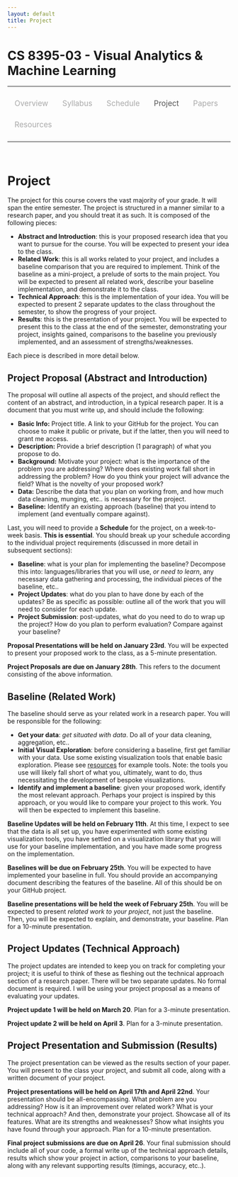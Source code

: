 ```yaml
---
layout: default
title: Project
---
```


<style>
.topnav {
  overflow: hidden;
  background-color: #fdfdfd;
}

.topnav a {
  float: left;
  color: #aaaaaa;
  text-align: center;
  padding: 14px 16px;
  text-decoration: none;
  font-size: 17px;
}

.topnav a:hover {
  color: #555555;
}

.topnav a.active {
  color: #555555;
}
</style>

# CS 8395-03 - Visual Analytics & Machine Learning

---

<div class='topnav'>
  <a href="/teaching/vaml/spring2019">Overview</a>
  <a href="/teaching/vaml/spring2019/syllabus">Syllabus</a>
  <a href="/teaching/vaml/spring2019/schedule">Schedule</a>
  <a class='active' href="/teaching/vaml/spring2019/project">Project</a>
  <a href="/teaching/vaml/spring2019/papers">Papers</a>
  <a href="/teaching/vaml/spring2019/resources">Resources</a>
</div>

---

<br>

# Project

The project for this course covers the vast majority of your grade. It will span the entire semester. The project is structured in a manner similar to a research paper, and you should treat it as such. It is composed of the following pieces:

* **Abstract and Introduction**: this is your proposed research idea that you want to pursue for the course. You will be expected to present your idea to the class.
* **Related Work**: this is all works related to your project, and includes a baseline comparison that you are required to implement. Think of the baseline as a mini-project, a prelude of sorts to the main project. You will be expected to present all related work, describe your baseline implementation, and demonstrate it to the class.
* **Technical Approach**: this is the implementation of your idea. You will be expected to present 2 separate updates to the class throughout the semester, to show the progress of your project.
* **Results**: this is the presentation of your project. You will be expected to present this to the class at the end of the semester, demonstrating your project, insights gained, comparisons to the baseline you previously implemented, and an assessment of strengths/weaknesses.

Each piece is described in more detail below.

## Project Proposal (Abstract and Introduction)

The proposal will outline all aspects of the project, and should reflect the content of an abstract, and introduction, in a typical research paper. It is a document that you must write up, and should include the following:

* **Basic Info:** Project title. A link to your GitHub for the project. You can choose to make it public or private, but if the latter, then you will need to grant me access.
* **Description:** Provide a brief description (1 paragraph) of what you propose to do.
* **Background:** Motivate your project: what is the importance of the problem you are addressing? Where does existing work fall short in addressing the problem? How do you think your project will advance the field? What is the novelty of your proposed work?
* **Data:** Describe the data that you plan on working from, and how much data cleaning, munging, etc.. is necessary for the project.
* **Baseline:** Identify an existing approach (baseline) that you intend to implement (and eventually compare against).

Last, you will need to provide a **Schedule** for the project, on a week-to-week basis. **This is essential**. You should break up your schedule according to the individual project requirements (discussed in more detail in subsequent sections):
* **Baseline**: what is your plan for implementing the baseline? Decompose this into: languages/libraries that you will use, _or need to learn_, any necessary data gathering and processing, the individual pieces of the baseline, etc..
* **Project Updates**: what do you plan to have done by each of the updates? Be as specific as possible: outline all of the work that you will need to consider for each update.
* **Project Submission**: post-updates, what do you need to do to wrap up the project? How do you plan to perform evaluation? Compare against your baseline?

**Proposal Presentations will be held on January 23rd**. You will be expected to present your proposed work to the class, as a 5-minute presentation.

**Project Proposals are due on January 28th**. This refers to the document consisting of the above information.

## Baseline (Related Work)

The baseline should serve as your related work in a research paper. You will be responsible for the following:

* **Get your data**: _get situated with data_. Do all of your data cleaning, aggregation, etc..
* **Initial Visual Exploration**: before considering a baseline, first get familiar with your data. Use some existing visualization tools that enable basic exploration. Please see [resources]() for example tools. Note: the tools you use will likely fall short of what you, ultimately, want to do, thus necessitating the development of bespoke visualizations.
* **Identify and implement a baseline**: given your proposed work, identify the most relevant approach. Perhaps your project is inspired by this approach, or you would like to compare your project to this work. You will then be expected to implement this baseline.

**Baseline Updates will be held on February 11th**. At this time, I expect to see that the data is all set up, you have experimented with some existing visualization tools, you have settled on a visualization library that you will use for your baseline implementation, and you have made some progress on the implementation.

**Baselines will be due on February 25th**. You will be expected to have implemented your baseline in full. You should provide an accompanying document describing the features of the baseline. All of this should be on your GitHub project.

**Baseline presentations will be held the week of February 25th**. You will be expected to present _related work to your project_, not just the baseline. Then, you will be expected to explain, and demonstrate, your baseline. Plan for a 10-minute presentation.

## Project Updates (Technical Approach)

The project updates are intended to keep you on track for completing your project; it is useful to think of these as fleshing out the technical approach section of a research paper. There will be two separate updates. No formal document is required. I will be using your project proposal as a means of evaluating your updates.

**Project update 1 will be held on March 20**. Plan for a 3-minute presentation.

**Project update 2 will be held on April 3**. Plan for a 3-minute presentation.

## Project Presentation and Submission (Results)

The project presentation can be viewed as the results section of your paper. You will present to the class your project, and submit all code, along with a written document of your project.

**Project presentations will be held on April 17th and April 22nd**. Your presentation should be all-encompassing. What problem are you addressing? How is it an improvement over related work? What is your technical approach? And then, demonstrate your project. Showcase all of its features. What are its strengths and weaknesses? Show what insights you have found through your approach. Plan for a 10-minute presentation.

**Final project submissions are due on April 26**. Your final submission should include all of your code, a formal write up of the technical approach details, results which show your project in action, comparisons to your baseline, along with any relevant supporting results (timings, accuracy, etc..).
